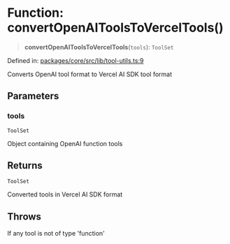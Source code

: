 # Function: convertOpenAIToolsToVercelTools()

> **convertOpenAIToolsToVercelTools**(`tools`): `ToolSet`

Defined in: [packages/core/src/lib/tool-utils.ts:9](https://github.com/GeoDaCenter/openassistant/blob/2cb8f20a901f3385efeb40778248119c5e49db78/packages/core/src/lib/tool-utils.ts#L9)

Converts OpenAI tool format to Vercel AI SDK tool format

## Parameters

### tools

`ToolSet`

Object containing OpenAI function tools

## Returns

`ToolSet`

Converted tools in Vercel AI SDK format

## Throws

If any tool is not of type 'function'
